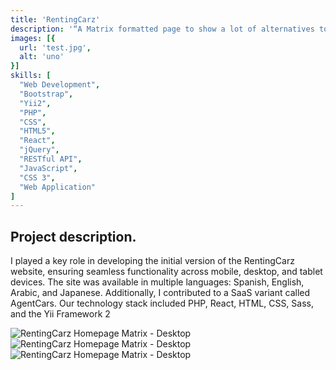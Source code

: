 ```yaml
---
title: 'RentingCarz'
description: '“A Matrix formatted page to show a lot of alternatives to rental car in one page, based in Yii Framework backend + React and boostrap frontend.”'
images: [{
  url: 'test.jpg',
  alt: 'uno'
}]
skills: [
  "Web Development",
  "Bootstrap",
  "Yii2",
  "PHP",
  "CSS",
  "HTML5",
  "React",
  "jQuery",
  "RESTful API",
  "JavaScript",
  "CSS 3",
  "Web Application"
]
---
```


## Project description. 

I played a key role in developing the initial version of the RentingCarz website, ensuring seamless functionality across mobile, desktop, and tablet devices. The site was available in multiple languages: Spanish, English, Arabic, and Japanese. Additionally, I contributed to a SaaS variant called AgentCars. Our technology stack included PHP, React, HTML, CSS, Sass, and the Yii Framework 2

![RentingCarz Homepage Matrix - Desktop](/renting-carz-1.png)
![RentingCarz Homepage Matrix - Desktop](/renting-carz-2.png)
![RentingCarz Homepage Matrix - Desktop](/renting-carz-3.png)
